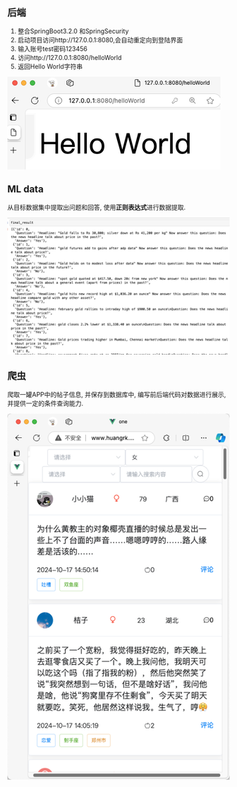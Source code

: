 ## 后端

1. 整合SpringBoot3.2.0 和SpringSecurity
2. 启动项目访问http://127.0.0.1:8080,会自动重定向到登陆界面
3. 输入账号test密码123456
4. 访问http://127.0.0.1:8080/helloWorld
5. 返回Hello World字符串

![backend](./backend.png)

## ML data

从目标数据集中提取出问题和回答, 使用**正则表达式**进行数据提取. 

![ML](./ML.png)

## 爬虫

爬取一罐APP中的帖子信息, 并保存到数据库中, 编写前后端代码对数据进行展示, 并提供一定的条件查询能力.

![preview](./scrapy/preview.png)